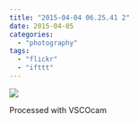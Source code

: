 ```yaml
---
title: "2015-04-04 06.25.41 2"
date: 2015-04-05
categories: 
  - "photography"
tags: 
  - "flickr"
  - "ifttt"
---
```


![](https://farm9.staticflickr.com/8790/16837939597_3386f070b4_b.jpg)  

Processed with VSCOcam
